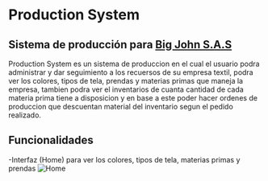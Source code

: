 # Production System
## Sistema de producción para [Big John S.A.S](https://www.bigjohn.com.co/)
Production System es un sistema de produccion en el cual el usuario podra administrar y dar seguimiento a los recuersos de su empresa textil, podra ver los colores, tipos de tela, prendas y materias primas que maneja la empresa, tambien podra ver el inventarios de cuanta cantidad de cada materia prima tiene a disposicion y en base a este poder hacer ordenes de produccion que descuentan material del inventario segun el pedido realizado.

## Funcionalidades
-Interfaz (Home) para ver los colores, tipos de tela, materias primas y prendas
![Home](https://ibb.co/gwN10BD)
